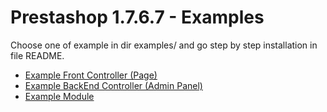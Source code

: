 # Prestashop 1.7.6.7 - Examples

Choose one of example in dir examples/ and go step by step installation in file README.

* [Example Front Controller (Page)](https://github.com/damian-pm/prestashop_examples/tree/master/examples/ExampleFrontController)
* [Example BackEnd Controller (Admin Panel)](https://github.com/damian-pm/prestashop_examples/tree/master/examples/ExampleBackEndController)
* [Example Module](https://github.com/damian-pm/prestashop_examples/tree/master/examples/ExampleModule)
